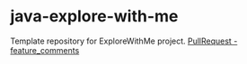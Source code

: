 # java-explore-with-me
Template repository for ExploreWithMe project.
[PullRequest - feature_comments](https://github.com/Kistanov174/java-explore-with-me/pull/5#issue-2048404751)